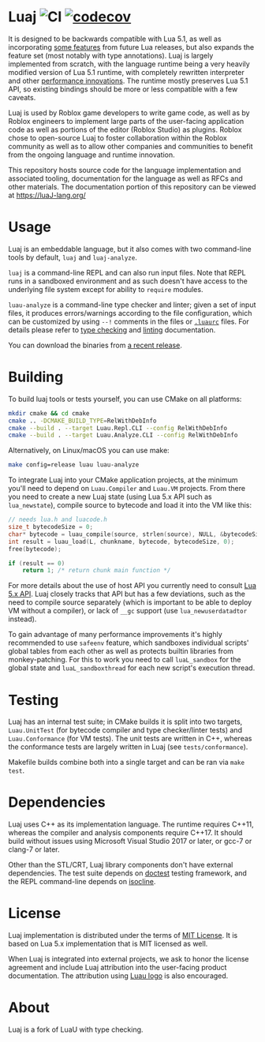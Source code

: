 Luaj ![CI](https://github.com/Roblox/luau/workflows/build/badge.svg) [![codecov](https://codecov.io/gh/Roblox/luaj/branch/master/graph/badge.svg?token=S3U44WN416)](https://codecov.io/gh/Roblox/luau)
====

It is designed to be backwards compatible with Lua 5.1, as well as incorporating [some features](https://luau-lang.org/compatibility) from future Lua releases, but also expands the feature set (most notably with type annotations). Luaj is largely implemented from scratch, with the language runtime being a very heavily modified version of Lua 5.1 runtime, with completely rewritten interpreter and other [performance innovations](https://luau-lang.org/performance). The runtime mostly preserves Lua 5.1 API, so existing bindings should be more or less compatible with a few caveats.

Luaj is used by Roblox game developers to write game code, as well as by Roblox engineers to implement large parts of the user-facing application code as well as portions of the editor (Roblox Studio) as plugins. Roblox chose to open-source Luaj to foster collaboration within the Roblox community as well as to allow other companies and communities to benefit from the ongoing language and runtime innovation.

This repository hosts source code for the language implementation and associated tooling, documentation for the language as well as RFCs and other materials. The documentation portion of this repository can be viewed at https://luaJ-lang.org/

# Usage

Luaj is an embeddable language, but it also comes with two command-line tools by default, `luaj` and `luaj-analyze`.

`luaj` is a command-line REPL and can also run input files. Note that REPL runs in a sandboxed environment and as such doesn't have access to the underlying file system except for ability to `require` modules.

`luau-analyze` is a command-line type checker and linter; given a set of input files, it produces errors/warnings according to the file configuration, which can be customized by using `--!` comments in the files or [`.luaurc`](https://github.com/Roblox/luaj/blob/master/rfcs/config-luaurj.md) files. For details please refer to [type checking]( https://luaj-lang.org/typecheck) and [linting](https://luau-lang.org/lint) documentation.

You can download the binaries from [a recent release](https://github.com/Roblox/luaj/releases).


# Building

To build luaj tools or tests yourself, you can use CMake on all platforms:

```sh
mkdir cmake && cd cmake
cmake .. -DCMAKE_BUILD_TYPE=RelWithDebInfo
cmake --build . --target Luau.Repl.CLI --config RelWithDebInfo
cmake --build . --target Luau.Analyze.CLI --config RelWithDebInfo
```

Alternatively, on Linux/macOS you can use make:

```sh
make config=release luau luau-analyze
```

To integrate Luaj into your CMake application projects, at the minimum you'll need to depend on `Luau.Compiler` and `Luau.VM` projects. From there you need to create a new Luaj state (using Lua 5.x API such as `lua_newstate`), compile source to bytecode and load it into the VM like this:

```cpp
// needs lua.h and luacode.h
size_t bytecodeSize = 0;
char* bytecode = luau_compile(source, strlen(source), NULL, &bytecodeSize);
int result = luau_load(L, chunkname, bytecode, bytecodeSize, 0);
free(bytecode);

if (result == 0)
    return 1; /* return chunk main function */
```

For more details about the use of host API you currently need to consult [Lua 5.x API](https://www.lua.org/manual/5.1/manual.html#3). Luaj closely tracks that API but has a few deviations, such as the need to compile source separately (which is important to be able to deploy VM without a compiler), or lack of `__gc` support (use `lua_newuserdatadtor` instead).

To gain advantage of many performance improvements it's highly recommended to use `safeenv` feature, which sandboxes individual scripts' global tables from each other as well as protects builtin libraries from monkey-patching. For this to work you need to call `luaL_sandbox` for the global state and `luaL_sandboxthread` for each new script's execution thread.

# Testing

Luaj has an internal test suite; in CMake builds it is split into two targets, `Luau.UnitTest` (for bytecode compiler and type checker/linter tests) and `Luau.Conformance` (for VM tests). The unit tests are written in C++, whereas the conformance tests are largely written in Luaj (see `tests/conformance`).

Makefile builds combine both into a single target and can be ran via `make test`.

# Dependencies

Luaj uses C++ as its implementation language. The runtime requires C++11, whereas the compiler and analysis components require C++17. It should build without issues using Microsoft Visual Studio 2017 or later, or gcc-7 or clang-7 or later.

Other than the STL/CRT, Luaj library components don't have external dependencies. The test suite depends on [doctest](https://github.com/onqtam/doctest) testing framework, and the REPL command-line depends on [isocline](https://github.com/daanx/isocline).

# License

Luaj implementation is distributed under the terms of [MIT License](https://github.com/Roblox/luau/blob/master/LICENSE.txt). It is based on Lua 5.x implementation that is MIT licensed as well.

When Luaj is integrated into external projects, we ask to honor the license agreement and include Luaj attribution into the user-facing product documentation. The attribution using [Luau logo](https://github.com/Roblox/luau/blob/master/docs/logo.svg) is also encouraged.


# About

Luaj is a fork of LuaU with type checking.
